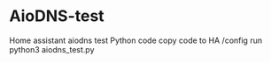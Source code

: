 # AioDNS-test
Home assistant aiodns test Python code
copy code to HA /config
run python3 aiodns_test.py
